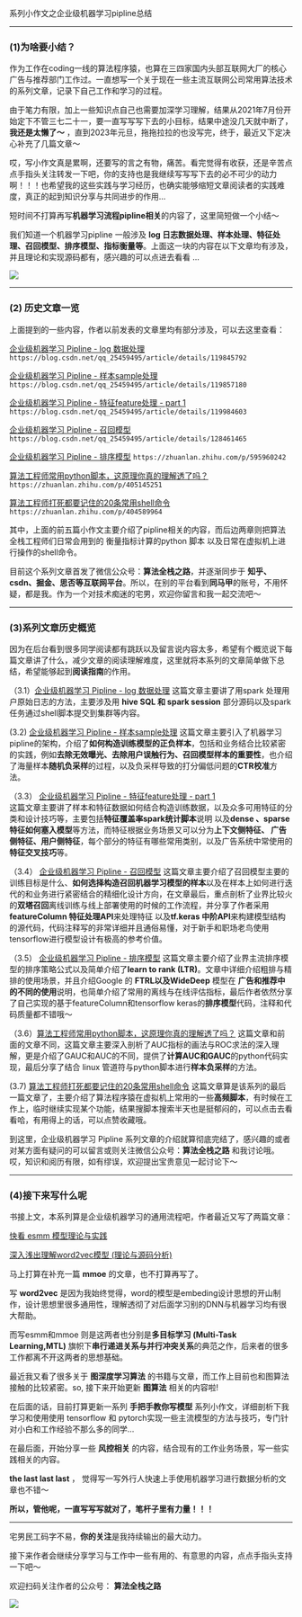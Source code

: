 系列小作文之企业级机器学习pipline总结

---
### (1)为啥要小结？

作为工作在coding一线的算法程序猿，也算在三四家国内头部互联网大厂的核心广告与推荐部门工作过。一直想写一个关于现在一些主流互联网公司常用算法技术的系列文章，记录下自己工作和学习的过程。

由于笔力有限，加上一些知识点自己也需要加深学习理解，结果从2021年7月份开始定下不管三七二十一，要一直写写写下去的小目标，结果中途没几天就中断了，**我还是太懒了～** ，直到2023年元旦，拖拖拉拉的也没写完，终于，最近又下定决心补充了几篇文章～ 

哎，写小作文真是累啊，还要写的言之有物，痛苦。看完觉得有收获，还是辛苦点点手指头关注转发一下吧，你的支持也是我继续写写写下去的必不可少的动力啊！！！也希望我的这些实践与学习经历，也确实能够缩短文章阅读者的实践难度，真正的起到知识分享与共同进步的作用...

短时间不打算再写**机器学习流程pipline相关**的内容了，这里简短做一个小结～ 

我们知道一个机器学习pipline 一般涉及 **log 日志数据处理、样本处理、特征处理、召回模型、排序模型、指标衡量等**。上面这一块的内容在以下文章均有涉及，并且理论和实现源码都有，感兴趣的可以点进去看看 ...

![](https://img.soogif.com/oFFi49lmsdEDSvG3uTC2BYHBOeJbIAP3.gif?imageMogr2/thumbnail/!72.35714838626701p&scope=mdnice)

---

### (2) 历史文章一览

上面提到的一些内容，作者以前发表的文章里均有部分涉及，可以去这里查看：


[企业级机器学习 Pipline - log 数据处理](https://blog.csdn.net/qq_25459495/article/details/119845792)   `https://blog.csdn.net/qq_25459495/article/details/119845792`

[企业级机器学习 Pipline - 样本sample处理](https://blog.csdn.net/qq_25459495/article/details/119857180)  `https://blog.csdn.net/qq_25459495/article/details/119857180 `

[企业级机器学习 Pipline - 特征feature处理 - part 1](https://blog.csdn.net/qq_25459495/article/details/119984603)  `https://blog.csdn.net/qq_25459495/article/details/119984603`

[企业级机器学习 Pipline - 召回模型](https://blog.csdn.net/qq_25459495/article/details/128461465)   `https://blog.csdn.net/qq_25459495/article/details/128461465`

[企业级机器学习 Pipline - 排序模型](https://zhuanlan.zhihu.com/p/595960242)   `https://zhuanlan.zhihu.com/p/595960242`

[算法工程师常用python脚本，这原理你真的理解透了吗？](https://zhuanlan.zhihu.com/p/405145251)  `https://zhuanlan.zhihu.com/p/405145251`

[算法工程师打死都要记住的20条常用shell命令](https://zhuanlan.zhihu.com/p/404589964)  `https://zhuanlan.zhihu.com/p/404589964`

其中，上面的前五篇小作文主要介绍了pipline相关的内容，而后边两章则把算法全栈工程师们日常会用到的 衡量指标计算的python 脚本 以及日常在虚拟机上进行操作的shell命令。

目前这个系列文章首发了微信公众号：**算法全栈之路**，并逐渐同步于 **知乎、csdn、掘金、思否等互联网平台**。所以，在别的平台看到**同马甲**的账号，不用怀疑，都是我。作为一个对技术痴迷的宅男，欢迎你留言和我一起交流吧～ 

---
### (3)系列文章历史概览 

因为在后台看到很多同学阅读都有跳跃以及留言说内容太多，希望有个概览说下每篇文章讲了什么，减少文章的阅读理解难度，这里就将本系列的文章简单做下总结，希望能够起到**阅读指南**的作用。
 
（3.1）[企业级机器学习 Pipline - log 数据处理](https://blog.csdn.net/qq_25459495/article/details/119845792) 
这篇文章主要讲了用spark 处理用户原始日志的方法，主要涉及用 **hive SQL 和 spark session** 部分源码以及spark任务通过shell脚本提交到集群等内容。

(3.2)  [企业级机器学习 Pipline - 样本sample处理](https://blog.csdn.net/qq_25459495/article/details/119857180) 
这篇文章主要引入了机器学习pipline的架构，介绍了**如何构造训练模型的正负样本**，包括和业务结合比较紧密的实践，例如**去除无效曝光、去除用户误触行为、召回模型样本的重要性**，也介绍了海量样本**随机负采样**的过程，以及负采样导致的打分偏低问题的**CTR校准**方法。

（3.3） [企业级机器学习 Pipline - 特征feature处理 - part 1](https://blog.csdn.net/qq_25459495/article/details/119984603)  
这篇文章主要讲了样本和特征数据如何结合构造训练数据，以及众多可用特征的分类和设计技巧等，主要包括**特征覆盖率spark统计脚本**说明 以及**dense 、sparse 特征如何塞入模型**等方法，而特征根据业务场景又可以分为**上下文侧特征、 广告侧特征、用户侧特征**，每个部分的特征有哪些常用类别，以及广告系统中常使用的**特征交叉技巧**等。

（3.4）  [企业级机器学习 Pipline - 召回模型](https://blog.csdn.net/qq_25459495/article/details/128461465) 
这篇文章主要介绍了召回模型主要的训练目标是什么、**如何选择构造召回机器学习模型的样本**以及在样本上如何进行迭代的和业务进行紧密结合的精细化设计方向，在文章最后，重点剖析了业界比较火的**双塔召回**离线训练与线上部署使用的时候的工作流程，并分享了作者采用**featureColumn 特征处理API**来处理特征 以及**tf.keras 中阶API**来构建模型结构的源代码，代码注释写的非常详细并且通俗易懂，对于新手和职场老鸟使用tensorflow进行模型设计有极高的参考价值。

（3.5） [企业级机器学习 Pipline - 排序模型](https://zhuanlan.zhihu.com/p/595960242) 
这篇文章主要介绍了业界主流排序模型的排序策略公式以及简单介绍了**learn to rank (LTR)**。文章中详细介绍粗排与精排的使用场景，并且介绍Google 的 **FTRL以及WideDeep** 模型在 **广告和推荐中的不同的使用**说明，也简单介绍了常用的离线与在线评估指标，最后作者依然分享了自己实现的基于featureColumn和tensorflow keras的**排序模型**代码，注释和代码质量都不错哦～ 

（3.6）[算法工程师常用python脚本，这原理你真的理解透了吗？](https://zhuanlan.zhihu.com/p/405145251) 
这篇文章和前面的文章不同，这篇文章主要深入剖析了AUC指标的画法与ROC求法的深入理解，更是介绍了GAUC和AUC的不同，提供了**计算AUC和GAUC**的python代码实现，最后分享了结合 linux 管道符与python脚本进行**样本负采样**的方法。

(3.7)  [算法工程师打死都要记住的20条常用shell命令](https://zhuanlan.zhihu.com/p/404589964) 
这篇文章算是该系列的最后一篇文章了，主要介绍了算法程序猿在虚拟机上常用的一些**高频脚本**，有时候在工作上，临时继续实现某个功能，结果搜脚本搜索半天也是挺郁闷的，可以点击去看看哈，有用得上的话，可以点赞收藏哦。

到这里，企业级机器学习 Pipline 系列文章的介绍就算彻底完结了，感兴趣的或者对某方面有疑问的可以留言或则关注微信公众号：**算法全栈之路**  和我讨论哦。哎，知识和阅历有限，如有缪误，欢迎提出宝贵意见一起讨论下～ 

---
### (4)接下来写什么呢

书接上文，本系列算是企业级机器学习的通用流程吧，作者最近又写了两篇文章：

[快看 esmm 模型理论与实践](https://zhuanlan.zhihu.com/p/597004211) 

[深入浅出理解word2vec模型 (理论与源码分析)](https://zhuanlan.zhihu.com/p/596409117) 

马上打算在补充一篇 **mmoe** 的文章，也不打算再写了。

写 **word2vec** 是因为我始终觉得，word的模型是embeding设计思想的开山制作，设计思想里很多通用性，理解透彻了对后面学习别的DNN与机器学习均有很大帮助。

而写esmm和mmoe 则是这两者也分别是**多目标学习 (Multi-Task Learning,MTL)** 旗帜下**串行递进关系与并行冲突关系**的典范之作，后来者的很多工作都离不开这两者的思想基础。

最近我又看了很多关于 **图深度学习算法** 的书籍与文章，而工作上目前也和图算法接触的比较紧密。so, 接下来开始更新 **图算法** 相关的内容啦!

在后面的话，目前打算更新一系列 **手把手教你写模型** 系列小作文，详细剖析下我学习和使用使用 tensorflow 和 pytorch实现一些主流模型的方法与技巧，专门针对小白和工作经验不那么多的同学...

在最后面，开始分享一些 **风控相关** 的内容，结合现有的工作业务场景，写一些实践相关的内容。

**the last last last** ， 觉得写一写外行人快速上手使用机器学习进行数据分析的文章也不错～ 

**所以，管他呢，一直写写写就对了，笔杆子里有力量！！！**

---
宅男民工码字不易，**你的关注**是我持续输出的最大动力。

接下来作者会继续分享学习与工作中一些有用的、有意思的内容，点点手指头支持一下吧～ 

欢迎扫码关注作者的公众号： **算法全栈之路**


![](https://gitee.com/ldh521/picgo/raw/master/2021-7-18/1626539300022-qrcode_for_gh_63df84028db0_258.jpg)

